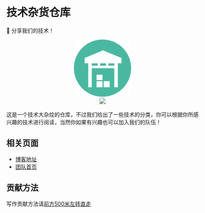 # 技术杂货仓库
:tiger: 分享我们的技术！

<div align="center"> 
    <img src="./favicon.png" width="150px"/>
	<br/>
     <a href="https://3249977074.gitbook.io/os-notes/">
         <img src="https://img.shields.io/badge/_-gitbook-4ab8a1.svg">
    </a> 
</div>

这是一个技术大杂烩的仓库，不过我们给出了一些技术的分类，你可以根据你所感兴趣的技术进行阅读，当然你如果有兴趣也可以加入我们的队伍！

## 相关页面

* [博客地址](https://orzbox.github.io/our-tech/)
* [团队首页](https://orzbox.github.io)



## 贡献方法

写作贡献方法请[前方500米左转直走](Contributing.md)
